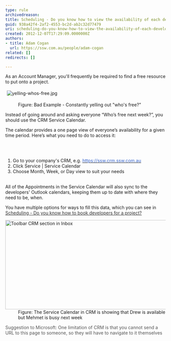 ```yaml
---
type: rule
archivedreason: 
title: Scheduling - Do you know how to view the availability of each developer? (Resource Scheduling)
guid: 938a42f4-2af2-4553-bc2d-ab2c32d77479
uri: scheduling-do-you-know-how-to-view-the-availability-of-each-developer-resource-scheduling
created: 2012-12-07T17:29:09.0000000Z
authors:
- title: Adam Cogan
  url: https://ssw.com.au/people/adam-cogan
related: []
redirects: []

---
```



<p>​​​As an Account Manager, you'll frequently be required to find a free resource to put          onto a project.&#160;</p><p><img src="/Communication/RulesToBetterCRMForUsers/SiteAssets/Pages/Use-CRM-resource-scheduler/yelling-whos-free.jpg" alt="yelling-whos-free.jpg" style="margin&#58;5px;" />​</p><dd class="ssw15-rteElement-FigureBad">​​Figure&#58; Bad Example - Constantly yelling out &quot;who's free?&quot;&#160;<br></dd><p>Instead of going around and asking everyone “Who’s free          next week?”, you should use the CRM Service Calendar. </p><p>The calendar provides          a one page view of everyone’s availability for a given time period. Here’s          what you need to do to access it&#58;</p>
<br><excerpt class='endintro'></excerpt><br>
<p></p><ol><li>Go to your company's&#160;CRM, e.g.&#160;<a href="https&#58;//ssw.crm.ssw.com.au/"><font color="#3a66cc">https&#58;//ssw.crm.ssw.com.au</font></a></li><li>Click Service | Service Calendar</li><li>Choose Month, Week, or Day view to suit your needs<br><br></li></ol><p>All of the Appointments in the Service Calendar will also sync to the developers' Outlook calendars, keeping them up to date with where they need to be, when.</p><p>You have multiple options for ways to fill this data, which you can see in <a href="/Communication/RulesToBetterCRMForUsers/Pages/How-to-book-developers-for-a-project.aspx"><font color="#333333">Scheduling - Do you know how to book developers for a project?​</font></a></p><dl class="image"><dt><img alt="Toolbar CRM section in Inbox" src="/Communication/RulesToBetterCRMForUsers/PublishingImages/CRMServiceCalendar.jpg" style="width&#58;600px;height&#58;280px;" /></dt>
            <dd>
              Figure&#58; The&#160;Service Calendar in CRM is showing that Drew is available but Mehmet is busy next week​</dd></dl><p><font color="#555555">Suggestion to Microsoft&#58;&#160;One limitation of CRM is that you cannot send a URL to this page to someone, so they will have to navigate to it themselves</font></p><dl class="image">
          </dl>



